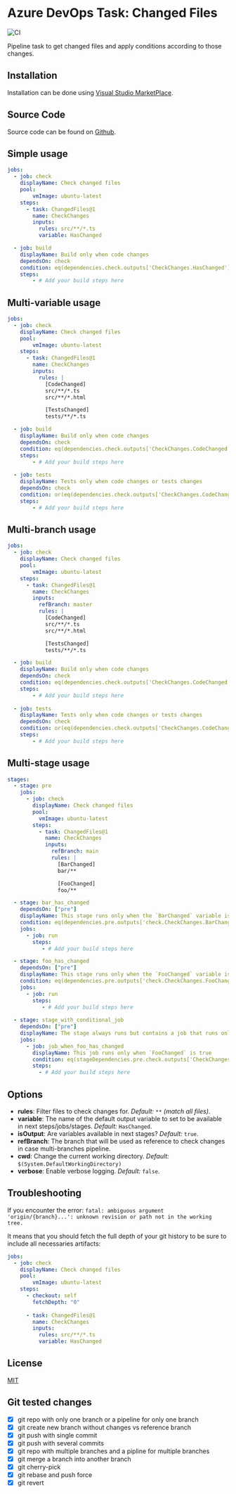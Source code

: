 # Azure DevOps Task: Changed Files

![CI](https://github.com/touchifyapp/vsts-changed-files/workflows/CI/badge.svg?event=push)

Pipeline task to get changed files and apply conditions according to those changes.

## Installation

Installation can be done using [Visual Studio MarketPlace](https://marketplace.visualstudio.com/items?itemName=touchify.vsts-changed-files).

## Source Code

Source code can be found on [Github](https://github.com/touchifyapp/vsts-changed-files).

## Simple usage

```yaml
jobs: 
  - job: check
    displayName: Check changed files
    pool:
        vmImage: ubuntu-latest
    steps:
      - task: ChangedFiles@1
        name: CheckChanges
        inputs:
          rules: src/**/*.ts
          variable: HasChanged

  - job: build
    displayName: Build only when code changes
    dependsOn: check
    condition: eq(dependencies.check.outputs['CheckChanges.HasChanged'], 'true')
    steps:
        - # Add your build steps here
```

## Multi-variable usage

```yaml
jobs: 
  - job: check
    displayName: Check changed files
    pool:
        vmImage: ubuntu-latest
    steps:
      - task: ChangedFiles@1
        name: CheckChanges
        inputs:
          rules: |
            [CodeChanged]
            src/**/*.ts
            src/**/*.html

            [TestsChanged]
            tests/**/*.ts

  - job: build
    displayName: Build only when code changes
    dependsOn: check
    condition: eq(dependencies.check.outputs['CheckChanges.CodeChanged'], 'true')
    steps:
        - # Add your build steps here
        
  - job: tests
    displayName: Tests only when code changes or tests changes
    dependsOn: check
    condition: or(eq(dependencies.check.outputs['CheckChanges.CodeChanged'], 'true'), eq(dependencies.check.outputs['CheckChanges.TestsChanged'], 'true'))
    steps:
        - # Add your build steps here
```

## Multi-branch usage

```yaml
jobs: 
  - job: check
    displayName: Check changed files
    pool:
        vmImage: ubuntu-latest
    steps:
      - task: ChangedFiles@1
        name: CheckChanges
        inputs:
          refBranch: master
          rules: |
            [CodeChanged]
            src/**/*.ts
            src/**/*.html

            [TestsChanged]
            tests/**/*.ts

  - job: build
    displayName: Build only when code changes
    dependsOn: check
    condition: eq(dependencies.check.outputs['CheckChanges.CodeChanged'], 'true')
    steps:
        - # Add your build steps here
        
  - job: tests
    displayName: Tests only when code changes or tests changes
    dependsOn: check
    condition: or(eq(dependencies.check.outputs['CheckChanges.CodeChanged'], 'true'), eq(dependencies.check.outputs['CheckChanges.TestsChanged'], 'true'))
    steps:
        - # Add your build steps here
```

## Multi-stage usage

```yaml
stages:
  - stage: pre
    jobs:
      - job: check
        displayName: Check changed files
        pool:
          vmImage: ubuntu-latest
        steps:
          - task: ChangedFiles@1
            name: CheckChanges
            inputs:
              refBranch: main 
              rules: |
                [BarChanged]
                bar/**

                [FooChanged]
                foo/**

  - stage: bar_has_changed
    dependsOn: ["pre"]
    displayName: This stage runs only when the `BarChanged` variable is true
    condition: eq(dependencies.pre.outputs['check.CheckChanges.BarChanged'], 'true')
    jobs: 
      - job: run
        steps:
           - # Add your build steps here

  - stage: foo_has_changed
    dependsOn: ["pre"]
    displayName: This stage runs only when the `FooChanged` variable is true
    condition: eq(dependencies.pre.outputs['check.CheckChanges.FooChanged'], 'true')
    jobs: 
      - job: run
        steps:
           - # Add your build steps here
           
  - stage: stage_with_conditional_job
    dependsOn: ["pre"]
    displayName: The stage always runs but contains a job that runs only when `FooChanged` is true
    jobs: 
      - job: job_when_foo_has_changed
        displayName: This job runs only when `FooChanged` is true
        condition: eq(stageDependencies.pre.check.outputs['CheckChanges.FooChanged'], 'true')
        steps:
          - # Add your build steps here
```
## Options

* __rules__: Filter files to check changes for.  _Default:_ `**` _(match all files)_.
* __variable__: The name of the default output variable to set to be available in next steps/jobs/stages. _Default:_ `HasChanged`.
* __isOutput__: Are variables available in next stages?  _Default:_ `true`.
* __refBranch__: The branch that will be used as reference to check changes in case multi-branches pipeline.
* __cwd__: Change the current working directory. _Default:_ `$(System.DefaultWorkingDirectory)`
* __verbose__: Enable verbose logging. _Default:_ `false`.

## Troubleshooting

If you encounter the error:
`fatal: ambiguous argument 'origin/{branch}...': unknown revision or path not in the working tree.`

It means that you should fetch the full depth of your git history to be sure to include all necessaries artifacts:

```yaml
jobs: 
  - job: check
    displayName: Check changed files
    pool:
        vmImage: ubuntu-latest
    steps:
      - checkout: self
        fetchDepth: "0"
        
      - task: ChangedFiles@1
        name: CheckChanges
        inputs:
          rules: src/**/*.ts
          variable: HasChanged
```

## License

[MIT](https://raw.githubusercontent.com/touchifyapp/vsts-changed-files/master/LICENSE)

## Git tested changes

* [x] git repo with only one branch or a pipeline for only one branch
* [x] git create new branch without changes vs reference branch
* [x] git push with single commit
* [x] git push with several commits
* [x] git repo with multiple branches and a pipline for multiple branches
* [x] git merge a branch into another branch
* [x] git cherry-pick
* [x] git rebase and push force
* [x] git revert
